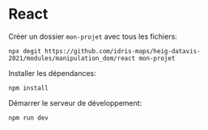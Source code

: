 # React

Créer un dossier `mon-projet` avec tous les fichiers:

```
npx degit https://github.com/idris-maps/heig-datavis-2021/modules/manipulation_dom/react mon-projet
```

Installer les dépendances:

```
npm install
```

Démarrer le serveur de développement:

```
npm run dev
```
